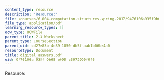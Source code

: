```yaml
---
content_type: resource
description: 'Resource:'
file: /courses/6-004-computation-structures-spring-2017/9476106a935f9b65e095c3972990f946_digital_answers.pdf
file_type: application/pdf
learning_resource_types: []
ocw_type: OCWFile
parent_title: 2.3 Worksheet
parent_type: CourseSection
parent_uid: cd27e83b-4e39-1850-db5f-aab1b06be4a0
resourcetype: Document
title: digital_answers.pdf
uid: 9476106a-935f-9b65-e095-c3972990f946
---
```

Resource:

